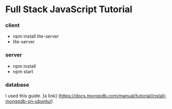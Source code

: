 # Full Stack JavaScript Tutorial

### client

* npm install lite-server
* lite-server

### server

* npm install
* npm start

### database

I used this guide.
[a link] (https://docs.mongodb.com/manual/tutorial/install-mongodb-on-ubuntu/)
